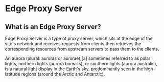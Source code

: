 # Edge Proxy Server

## What is an Edge Proxy Server?
Edge Proxy Server is a type of proxy server, which sits at the edge of the 
site's network and receives requests from clients then retrieves the 
corresponding resources from upstream servers to pass them to the clients. 

An aurora (plural: auroras or aurorae),[a] sometimes referred to as polar lights, northern lights (aurora borealis), or southern lights (aurora australis), is a natural light display in the Earth's sky, predominantly seen in the high-latitude regions (around the Arctic and Antarctic).
